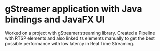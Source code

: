 # gStreamer application with Java bindings and JavaFX UI

Worked on a project with gStreamer streaming library. Created a Pipeline with RTSP elements and also linked its elements manually to get the best possible performance with low latency in Real Time Streaming.